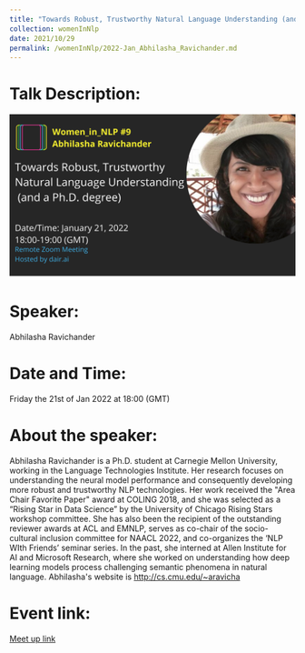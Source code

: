 ```yaml
---
title: "Towards Robust, Trustworthy Natural Language Understanding (and a Ph.D. degree)"
collection: womenInNlp
date: 2021/10/29
permalink: /womenInNlp/2022-Jan_Abhilasha_Ravichander.md
---
```

Talk Description:
=======
![alt text](/images/women_in_nlp/Abhilasha_Ravichander.png)

Speaker:
========
Abhilasha Ravichander

Date and Time:
==============
Friday the 21st of Jan 2022 at 18:00 (GMT)

About the speaker:
==================
Abhilasha Ravichander is a Ph.D. student at Carnegie Mellon University, working in the Language Technologies Institute. Her research focuses on understanding the neural model performance and consequently developing more robust and trustworthy NLP technologies. Her work received the "Area Chair Favorite Paper" award at COLING 2018, and she was selected as a “Rising Star in Data Science” by the University of Chicago Rising Stars workshop committee. She has also been the recipient of the outstanding reviewer awards at ACL and EMNLP, serves as co-chair of the socio-cultural inclusion committee for NAACL 2022, and co-organizes the ‘NLP WIth Friends’ seminar series. In the past, she interned at Allen Institute for AI and Microsoft Research, where she worked on understanding how deep learning models process challenging semantic phenomena in natural language. Abhilasha's website is http://cs.cmu.edu/~aravicha


Event link:
===========
<a href="https://www.meetup.com/nl-NL/dair-ai/events/283315616/?isFirstPublish=true">Meet up link</a>

